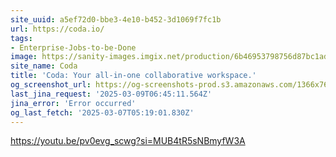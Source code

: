 ```yaml
---
site_uuid: a5ef72d0-bbe3-4e10-b452-3d1069f7fc1b
url: https://coda.io/
tags:
- Enterprise-Jobs-to-be-Done
image: https://sanity-images.imgix.net/production/6b46953798756d87bc1ad579a32d2af427ba6d3d-1200x628.png?w=&auto=format%2Ccompress
site_name: Coda
title: 'Coda: Your all-in-one collaborative workspace.'
og_screenshot_url: https://og-screenshots-prod.s3.amazonaws.com/1366x768/80/false/d9cc37c9e295374b4b44803cb550b434857eb82bf038419d25186e2b407f5511.jpeg
last_jina_request: '2025-03-09T06:45:11.564Z'
jina_error: 'Error occurred'
og_last_fetch: '2025-03-07T05:19:01.830Z'
---
```


https://youtu.be/pv0evg_scwg?si=MUB4tR5sNBmyfW3A
